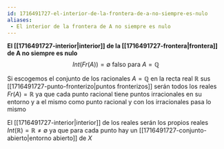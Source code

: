 ```yaml
---
id: 1716491727-el-interior-de-la-frontera-de-a-no-siempre-es-nulo
aliases:
 - El interior de la frontera de A no siempre es nulo
---
```



**El [[1716491727-interior|interior]] de la [[1716491727-frontera|frontera]] de A no siempre es nulo**
$$Int(Fr(A))=\emptyset \text{ falso para } A = \mathbb{Q}$$

Si escogemos el conjunto de los racionales $A = \mathbb{Q}$ en la recta real $\mathbb{R}$ sus [[1716491727-punto-fronterizo|puntos fronterizos]] serán todos los reales $Fr(A)=\mathbb{R}$ ya que cada punto racional tiene puntos irracionales en su entorno y a el mismo como punto racional y con los irracionales pasa lo mismo

El [[1716491727-interior|interior]] de los reales serán los propios reales $Int(\mathbb{R})=\mathbb{R}\neq \emptyset$ ya que para cada punto hay un [[1716491727-conjunto-abierto|entorno abierto]] de $X$

